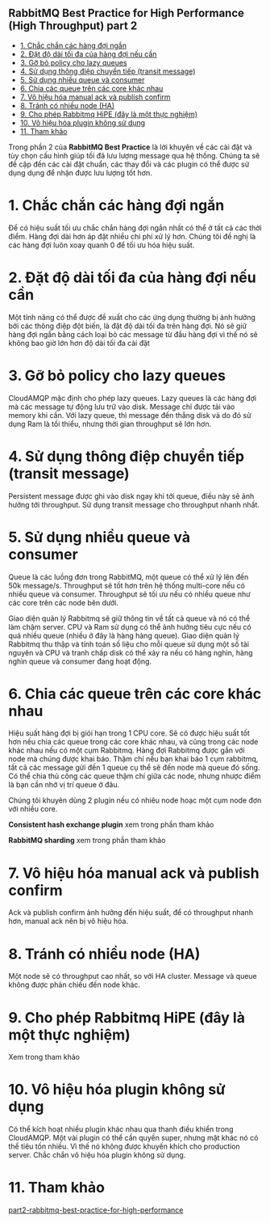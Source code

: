 RabbitMQ Best Practice for High Performance (High Throughput) part 2
---
- [1. Chắc chắn các hàng đợi ngắn](#1-chắc-chắn-các-hàng-đợi-ngắn)
- [2. Đặt độ dài tối đa của hàng đợi nếu cần](#2-Đặt-độ-dài-tối-đa-của-hàng-đợi-nếu-cần)
- [3. Gỡ bỏ policy cho lazy queues](#3-gỡ-bỏ-policy-cho-lazy-queues)
- [4. Sử dụng thông điệp chuyển tiếp (transit message)](#4-sử-dụng-thông-điệp-chuyển-tiếp-transit-message)
- [5. Sử dụng nhiều queue và consumer](#5-sử-dụng-nhiều-queue-và-consumer)
- [6. Chia các queue trên các core khác nhau](#6-chia-các-queue-trên-các-core-khác-nhau)
- [7. Vô hiệu hóa manual ack và publish confirm](#7-vô-hiệu-hóa-manual-ack-và-publish-confirm)
- [8. Tránh có nhiều node (HA)](#8-tránh-có-nhiều-node-ha)
- [9. Cho phép Rabbitmq HiPE (đây là một thực nghiệm)](#9-cho-phép-rabbitmq-hipe-đây-là-một-thực-nghiệm)
- [10. Vô hiệu hóa plugin không sử dụng](#10-vô-hiệu-hóa-plugin-không-sử-dụng)
- [11. Tham khảo](#11-tham-khảo)

Trong phần 2 của **RabbitMQ Best Practice** là lời khuyên về các cài đặt và tùy chọn cấu hình giúp tối đã lưu lượng message qua hệ thống. Chúng ta sẽ đề cập đến các cài đặt chuẩn, các thay đổi và các plugin có thể được sử dụng dụng để nhận được lưu lượng tốt hơn.

# 1. Chắc chắn các hàng đợi ngắn

Để có hiệu suất tối ưu chắc chắn hàng đợi ngắn nhất có thể ở tất cả các thời điểm. Hàng đợi dài hơn áp đặt nhiều chi phí xử lý hơn. Chúng tôi đề nghị là các hàng đợi luôn xoay quanh 0 để tối ưu hóa hiệu suất.

# 2. Đặt độ dài tối đa của hàng đợi nếu cần

Một tính năng có thể được đề xuất cho các ứng dụng thường bị ảnh hưởng bởi các thông điệp đột biến, là đặt độ dài tối đa trên hàng đợi. Nó sẽ giữ hàng đợi ngắn bằng cách loại bỏ các message từ đầu hàng đợi vì thế nó sẽ không bao giờ lớn hơn độ dài tối đa cài đặt

# 3. Gỡ bỏ policy cho lazy queues

CloudAMQP mặc định cho phép lazy queues. Lazy queues là các hàng đợi mà các message tự động lưu trữ vào disk. Message chỉ được tải vào memory khi cần. Với lazy queue, thì message đến thẳng disk và do đó sử dụng Ram là tối thiểu, nhưng thời gian throughput sẽ lớn hơn.

# 4. Sử dụng thông điệp chuyển tiếp (transit message)

Persistent message được ghi vào disk ngay khi tới queue, điều này sẽ ảnh hưởng tới throughput. Sử dụng transit message cho throughput nhanh nhất.

# 5. Sử dụng nhiều queue và consumer

Queue là các luồng đơn trong RabbitMQ, một queue có thể xử lý lên đến 50k message/s. Throughput sẽ tốt hơn trên hệ thống multi-core nếu có nhiều queue và consumer. Throughput sẽ tối ưu nếu có nhiều queue như các core trên các node bên dưới.

Giao diện quản lý Rabbitmq sẽ giữ thông tin về tất cả queue và nó có thể làm chậm server. CPU và Ram sử dụng có thể ảnh hưởng tiêu cực nếu có quá nhiều queue (nhiều ở đây là hàng hàng queue). Giao diện quản lý Rabbitmq thu thập và tính toán số liệu cho mỗi queue sử dụng một số tài nguyên và CPU và tranh chấp disk có thể xảy ra nếu có hàng nghìn, hàng nghìn queue và consumer đang hoạt động.

# 6. Chia các queue trên các core khác nhau

Hiệu suất hàng đợi bị giói hạn trong 1 CPU core. Sẽ có được hiệu suất tốt hơn nếu chia các queue trong các core khác nhau, và cũng trong các node khác nhau nếu có một cụm Rabbitmq. Hàng đợi Rabbitmq được gắn với node mà chúng được khai báo. Thậm chí nếu bạn khai báo 1 cụm rabbitmq, tất cả các message gửi đến 1 queue cụ thể sẽ đến node mà queue đó sống. Có thể chia thủ công các queue thậm chí giữa các node, nhưng nhược điểm là bạn cần nhớ vị trí queue ở đâu.

Chúng tôi khuyên dùng 2 plugin nếu có nhiêu node hoạc một cụm node đơn với nhiều core.

**Consistent hash exchange plugin** xem trong phần tham khảo

**RabbitMQ sharding** xem trong phần tham khảo

# 7. Vô hiệu hóa manual ack và publish confirm

Ack và publish confirm ảnh hưởng đến hiệu suất, để có throughput nhanh hơn, manual ack nên bị vô hiệu hóa.

# 8. Tránh có nhiều node (HA)

Một node sẽ có throughput cao nhất, so với HA cluster. Message và queue không được phản chiếu đến node khác.

# 9. Cho phép Rabbitmq HiPE (đây là một thực nghiệm)

Xem trong tham khảo

# 10. Vô hiệu hóa plugin không sử dụng

Có thể kích hoạt nhiều plugin khác nhau qua thanh điều khiển trong CloudAMQP. Một vài plugin có thể cần quyền super, nhưng mặt khác nó có thể tiêu tốn nhiều. Vì thế nó không được khuyến khích cho production server. Chắc chắn vô hiệu hóa plugin không sử dụng.

# 11. Tham khảo

[part2-rabbitmq-best-practice-for-high-performance](https://www.cloudamqp.com/blog/2018-01-08-part2-rabbitmq-best-practice-for-high-performance.html)
